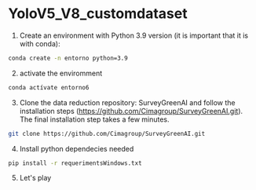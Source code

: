 # YoloV5_V8_customdataset

1) Create an environment with Python 3.9 version (it is important that it is with conda):

```bash
conda create -n entorno python=3.9
```

2) activate the enviromment

```bash
conda actívate entorno6
```

3) Clone the data reduction repository: SurveyGreenAI and follow the installation steps (https://github.com/Cimagroup/SurveyGreenAI.git). The final installation step takes a few minutes.

```bash
git clone https://github.com/Cimagroup/SurveyGreenAI.git
```

4) Install python dependecies needed

```bash
pip install -r requerimentsWindows.txt
```

5) Let's play
